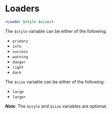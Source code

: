 # Loaders

```jsx
<Loader $style $size/>
```

The `$style` variable can be either of the following:
- `primary`
- `info`
- `success`
- `warning`
- `danger`
- `light`
- `dark`

The `$size` variable can be either of the following:
- `large`
- `larger`

**_Note_**: The `$style` and `$size` variables are optional.
